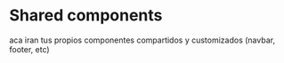 # Shared components

aca iran tus propios componentes compartidos y customizados (navbar, footer, etc)
